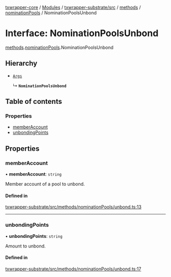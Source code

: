 [txwrapper-core](../README.md) / [Modules](../modules.md) / [txwrapper-substrate/src](../modules/txwrapper_substrate_src.md) / [methods](../modules/txwrapper_substrate_src.methods.md) / [nominationPools](../modules/txwrapper_substrate_src.methods.nominationPools.md) / NominationPoolsUnbond

# Interface: NominationPoolsUnbond

[methods](../modules/txwrapper_substrate_src.methods.md).[nominationPools](../modules/txwrapper_substrate_src.methods.nominationPools.md).NominationPoolsUnbond

## Hierarchy

- [`Args`](../modules/txwrapper_core_src.md#args)

  ↳ **`NominationPoolsUnbond`**

## Table of contents

### Properties

- [memberAccount](txwrapper_substrate_src.methods.nominationPools.NominationPoolsUnbond.md#memberaccount)
- [unbondingPoints](txwrapper_substrate_src.methods.nominationPools.NominationPoolsUnbond.md#unbondingpoints)

## Properties

### memberAccount

• **memberAccount**: `string`

Member account of a pool to unbond.

#### Defined in

[txwrapper-substrate/src/methods/nominationPools/unbond.ts:13](https://github.com/paritytech/txwrapper-core/blob/bb9e677/packages/txwrapper-substrate/src/methods/nominationPools/unbond.ts#L13)

___

### unbondingPoints

• **unbondingPoints**: `string`

Amount to unbond.

#### Defined in

[txwrapper-substrate/src/methods/nominationPools/unbond.ts:17](https://github.com/paritytech/txwrapper-core/blob/bb9e677/packages/txwrapper-substrate/src/methods/nominationPools/unbond.ts#L17)
